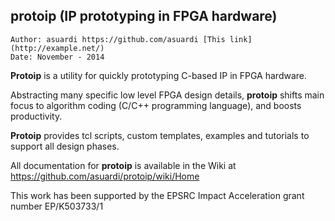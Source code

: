 ## protoip (IP prototyping in FPGA hardware)

	Author: asuardi https://github.com/asuardi [This link](http://example.net/)
	Date: November - 2014

**Protoip** is a utility for quickly prototyping C-based IP in FPGA hardware.

Abstracting many specific low level FPGA design details, **protoip** shifts main focus to algorithm coding (C/C++ programming language), and boosts productivity.

**Protoip** provides tcl scripts, custom templates, examples and tutorials to support all design phases.

All documentation for **protoip** is available in the Wiki at https://github.com/asuardi/protoip/wiki/Home

This work has been supported by the EPSRC Impact Acceleration grant number EP/K503733/1 
